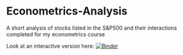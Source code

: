 # Econometrics-Analysis

A short analysis of stocks listed in the S&P500 and their interactions completed for my econometrics course

Look at an interactive version here: [![Binder](https://mybinder.org/badge_logo.svg)](https://mybinder.org/v2/gh/bernhardkissler/Econometrics-Analysis/HEAD?filepath=https%3A%2F%2Fgithub.com%2Fbernhardkissler%2FEconometrics-Analysis%2Fblob%2Fmaster%2FBernhard%2520Ki%25C3%259Fler%2520Econmetrics%2520Analyis.ipynb)
